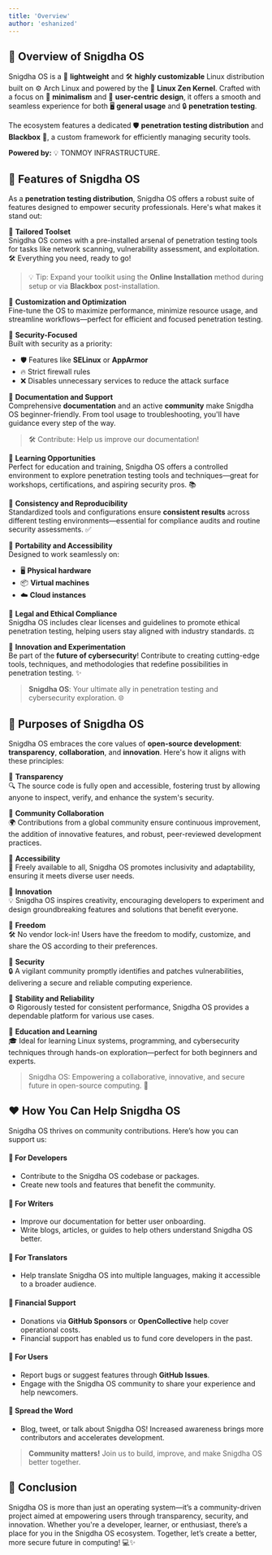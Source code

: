 ```yaml
---
title: 'Overview'
author: 'eshanized'
---
```


## 🌟 **Overview of Snigdha OS**

Snigdha OS is a 🌟 **lightweight** and 🛠️ **highly customizable** Linux distribution built on ⚙️ Arch Linux and powered by the 🚀 **Linux Zen Kernel**. Crafted with a focus on 🎯 **minimalism** and 🌈 **user-centric design**, it offers a smooth and seamless experience for both 🖥️ **general usage** and 🔒 **penetration testing**.  

The ecosystem features a dedicated 🛡️ **penetration testing distribution** and **Blackbox** 🧰, a custom framework for efficiently managing security tools.  

**Powered by:** 💡 TONMOY INFRASTRUCTURE.



## 🚀 **Features of Snigdha OS**  
As a **penetration testing distribution**, Snigdha OS offers a robust suite of features designed to empower security professionals. Here's what makes it stand out:  



📌 **Tailored Toolset**  
Snigdha OS comes with a pre-installed arsenal of penetration testing tools for tasks like network scanning, vulnerability assessment, and exploitation. 🛠️ Everything you need, ready to go!  

>💡 Tip: Expand your toolkit using the **Online Installation** method during setup or via **Blackbox** post-installation.  



📌 **Customization and Optimization**  
Fine-tune the OS to maximize performance, minimize resource usage, and streamline workflows—perfect for efficient and focused penetration testing.  



📌 **Security-Focused**  
Built with security as a priority:  
- 🛡️ Features like **SELinux** or **AppArmor**  
- 🔥 Strict firewall rules  
- ❌ Disables unnecessary services to reduce the attack surface  



📌 **Documentation and Support**  
Comprehensive **documentation** and an active **community** make Snigdha OS beginner-friendly. From tool usage to troubleshooting, you'll have guidance every step of the way.  

> 🛠️ Contribute: Help us improve our documentation!  



📌 **Learning Opportunities**  
Perfect for education and training, Snigdha OS offers a controlled environment to explore penetration testing tools and techniques—great for workshops, certifications, and aspiring security pros. 📚  



📌 **Consistency and Reproducibility**  
Standardized tools and configurations ensure **consistent results** across different testing environments—essential for compliance audits and routine security assessments. ✅  



📌 **Portability and Accessibility**  
Designed to work seamlessly on:  
- 🖥️ **Physical hardware**  
- 📦 **Virtual machines**  
- ☁️ **Cloud instances**  



📌 **Legal and Ethical Compliance**  
Snigdha OS includes clear licenses and guidelines to promote ethical penetration testing, helping users stay aligned with industry standards. ⚖️  



📌 **Innovation and Experimentation**  
Be part of the **future of cybersecurity**! Contribute to creating cutting-edge tools, techniques, and methodologies that redefine possibilities in penetration testing. ✨  

  

> **Snigdha OS**: Your ultimate ally in penetration testing and cybersecurity exploration. 🌐

## 🎯 **Purposes of Snigdha OS**  
Snigdha OS embraces the core values of **open-source development**: **transparency**, **collaboration**, and **innovation**. Here's how it aligns with these principles:  



📌 **Transparency**  
🔍 The source code is fully open and accessible, fostering trust by allowing anyone to inspect, verify, and enhance the system's security.  



📌 **Community Collaboration**  
🌍 Contributions from a global community ensure continuous improvement, the addition of innovative features, and robust, peer-reviewed development practices.  



📌 **Accessibility**  
📖 Freely available to all, Snigdha OS promotes inclusivity and adaptability, ensuring it meets diverse user needs.  



📌 **Innovation**  
💡 Snigdha OS inspires creativity, encouraging developers to experiment and design groundbreaking features and solutions that benefit everyone.  



📌 **Freedom**  
🛠️ No vendor lock-in! Users have the freedom to modify, customize, and share the OS according to their preferences.  



📌 **Security**  
🔒 A vigilant community promptly identifies and patches vulnerabilities, delivering a secure and reliable computing experience.  



📌 **Stability and Reliability**  
⚙️ Rigorously tested for consistent performance, Snigdha OS provides a dependable platform for various use cases.  



📌 **Education and Learning**  
🎓 Ideal for learning Linux systems, programming, and cybersecurity techniques through hands-on exploration—perfect for both beginners and experts.  

  

>Snigdha OS: Empowering a collaborative, innovative, and secure future in open-source computing. 🚀


## ❤️ **How You Can Help Snigdha OS**  

Snigdha OS thrives on community contributions. Here’s how you can support us:  

#### 📌 **For Developers**  
- Contribute to the Snigdha OS codebase or packages.  
- Create new tools and features that benefit the community.  

#### 📌 **For Writers**  
- Improve our documentation for better user onboarding.  
- Write blogs, articles, or guides to help others understand Snigdha OS better.  

#### 📌 **For Translators**  
- Help translate Snigdha OS into multiple languages, making it accessible to a broader audience.  

#### 📌 **Financial Support**  
- Donations via **GitHub Sponsors** or **OpenCollective** help cover operational costs.  
- Financial support has enabled us to fund core developers in the past.  

#### 📌 **For Users**  
- Report bugs or suggest features through **GitHub Issues**.  
- Engage with the Snigdha OS community to share your experience and help newcomers.  

#### 📌 **Spread the Word**  
- Blog, tweet, or talk about Snigdha OS! Increased awareness brings more contributors and accelerates development.  

> **Community matters!** Join us to build, improve, and make Snigdha OS better together.  



## 🌟 **Conclusion**  

Snigdha OS is more than just an operating system—it’s a community-driven project aimed at empowering users through transparency, security, and innovation. Whether you're a developer, learner, or enthusiast, there’s a place for you in the Snigdha OS ecosystem. Together, let’s create a better, more secure future in computing! 💻✨  